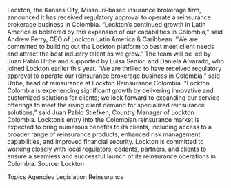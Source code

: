 Lockton, the Kansas City, Missouri-based insurance brokerage firm, announced it has received regulatory approval to operate a reinsurance brokerage business in Colombia.
“Lockton’s continued growth in Latin America is bolstered by this expansion of our capabilities in Colombia,” said Andrew Perry, CEO of Lockton Latin America & Caribbean. “We are committed to building out the Lockton platform to best meet client needs and attract the best industry talent as we grow.”
The team will be led by Juan Pablo Uribe and supported by Luisa Senior, and Daniela Alvarado, who joined Lockton earlier this year.
“We are thrilled to have received regulatory approval to operate our reinsurance brokerage business in Colombia,” said Uribe, head of reinsurance at Lockton Reinsurance Colombia.
“Lockton Colombia is experiencing significant growth by delivering innovative and customized solutions for clients; we look forward to expanding our service offerings to meet the rising client demand for specialized reinsurance solutions,” said Juan Pablo Stiefken, Country Manager of Lockton Colombia.
Lockton’s entry into the Colombian reinsurance market is expected to bring numerous benefits to its clients, including access to a broader range of reinsurance products, enhanced risk management capabilities, and improved financial security. Lockton is committed to working closely with local regulators, cedants, partners, and clients to ensure a seamless and successful launch of its reinsurance operations in Colombia.
Source: Lockton

Topics
Agencies
Legislation
Reinsurance
